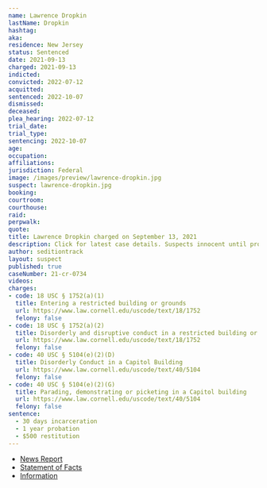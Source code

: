 ```yaml
---
name: Lawrence Dropkin
lastName: Dropkin
hashtag:
aka:
residence: New Jersey
status: Sentenced
date: 2021-09-13
charged: 2021-09-13
indicted:
convicted: 2022-07-12
acquitted:
sentenced: 2022-10-07
dismissed:
deceased:
plea_hearing: 2022-07-12
trial_date:
trial_type:
sentencing: 2022-10-07
age:
occupation:
affiliations:
jurisdiction: Federal
image: /images/preview/lawrence-dropkin.jpg
suspect: lawrence-dropkin.jpg
booking:
courtroom:
courthouse:
raid:
perpwalk:
quote:
title: Lawrence Dropkin charged on September 13, 2021
description: Click for latest case details. Suspects innocent until proven guilty.
author: seditiontrack
layout: suspect
published: true
caseNumber: 21-cr-0734
videos:
charges:
- code: 18 USC § 1752(a)(1)
  title: Entering a restricted building or grounds
  url: https://www.law.cornell.edu/uscode/text/18/1752
  felony: false
- code: 18 USC § 1752(a)(2)
  title: Disorderly and disruptive conduct in a restricted building or grounds
  url: https://www.law.cornell.edu/uscode/text/18/1752
  felony: false
- code: 40 USC § 5104(e)(2)(D)
  title: Disorderly Conduct in a Capitol Building
  url: https://www.law.cornell.edu/uscode/text/40/5104
  felony: false
- code: 40 USC § 5104(e)(2)(G)
  title: Parading, demonstrating or picketing in a Capitol building
  url: https://www.law.cornell.edu/uscode/text/40/5104
  felony: false
sentence:
  - 30 days incarceration
  - 1 year probation
  - $500 restitution
---
```

- [News Report](https://www.nj.com/news/2022/01/ex-marine-among-4-more-suspects-from-nj-charged-in-capitol-riot.html)
- [Statement of Facts](https://www.justice.gov/usao-dc/case-multi-defendant/file/1457616/download)
- [Information](https://www.justice.gov/usao-dc/case-multi-defendant/file/1457621/download)
